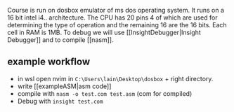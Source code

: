 Course is run on dosbox emulator of ms dos operating system. It runs on a 16 bit intel i4.. architecture. The CPU has 20 pins 4 of which are used for determining the type of operation and the remaining 16 are the 16 bits. Each cell in RAM is 1MB. To debug we will use [[InsightDebugger|Insight Debugger]] and to compile [[nasm]].

## example workflow
- in wsl open nvim in `C:\Users\lain\Desktop\dosbox` + right directory.
- write [[exampleASM|asm code]]
- compile with `nasm -o test.com test.asm` (com for compiled)
- Debug with `insight test.com`
